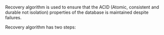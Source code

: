 Recovery algorithm is used to ensure that the ACID (Atomic, consistent and durable not isolation) properties of the database is maintained despite failures. 

Recovery algorithm has two steps:

